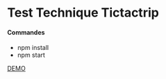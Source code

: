 ﻿# Test Technique Tictactrip
 
 #### Commandes
 * npm install
* npm start

[DEMO](https://tictactripstestfrontend.firebaseapp.com/)
